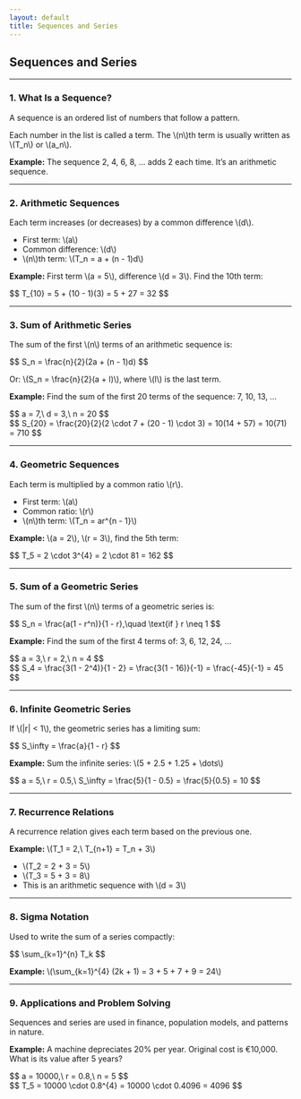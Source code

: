 ```yaml
---
layout: default
title: Sequences and Series
---
```


<div>
  <h2>Sequences and Series</h2>

  <hr>

  <h3>1. What Is a Sequence?</h3>
  <p>A sequence is an ordered list of numbers that follow a pattern.</p>
  <p>Each number in the list is called a term. The \(n\)th term is usually written as \(T_n\) or \(a_n\).</p>

  <p><strong>Example:</strong> The sequence 2, 4, 6, 8, ... adds 2 each time. It’s an arithmetic sequence.</p>

  <hr>

  <h3>2. Arithmetic Sequences</h3>
  <p>Each term increases (or decreases) by a common difference \(d\).</p>
  <ul>
    <li>First term: \(a\)</li>
    <li>Common difference: \(d\)</li>
    <li>\(n\)th term: \(T_n = a + (n - 1)d\)</li>
  </ul>

  <p><strong>Example:</strong> First term \(a = 5\), difference \(d = 3\). Find the 10th term:</p>
  <div>$$
  T_{10} = 5 + (10 - 1)(3) = 5 + 27 = 32
  $$</div>

  <hr>

  <h3>3. Sum of Arithmetic Series</h3>
  <p>The sum of the first \(n\) terms of an arithmetic sequence is:</p>
  <div>$$
  S_n = \frac{n}{2}(2a + (n - 1)d)
  $$</div>
  <p>Or: \(S_n = \frac{n}{2}(a + l)\), where \(l\) is the last term.</p>

  <p><strong>Example:</strong> Find the sum of the first 20 terms of the sequence: 7, 10, 13, ...</p>
  <div>$$
  a = 7,\ d = 3,\ n = 20
  $$</div>
  <div>$$
  S_{20} = \frac{20}{2}(2 \cdot 7 + (20 - 1) \cdot 3) = 10(14 + 57) = 10(71) = 710
  $$</div>

  <hr>

  <h3>4. Geometric Sequences</h3>
  <p>Each term is multiplied by a common ratio \(r\).</p>
  <ul>
    <li>First term: \(a\)</li>
    <li>Common ratio: \(r\)</li>
    <li>\(n\)th term: \(T_n = ar^{n - 1}\)</li>
  </ul>

  <p><strong>Example:</strong> \(a = 2\), \(r = 3\), find the 5th term:</p>
  <div>$$
  T_5 = 2 \cdot 3^{4} = 2 \cdot 81 = 162
  $$</div>

  <hr>

  <h3>5. Sum of a Geometric Series</h3>
  <p>The sum of the first \(n\) terms of a geometric series is:</p>
  <div>$$
  S_n = \frac{a(1 - r^n)}{1 - r},\quad \text{if } r \neq 1
  $$</div>

  <p><strong>Example:</strong> Find the sum of the first 4 terms of: 3, 6, 12, 24, ...</p>
  <div>$$
  a = 3,\ r = 2,\ n = 4
  $$</div>
  <div>$$
  S_4 = \frac{3(1 - 2^4)}{1 - 2} = \frac{3(1 - 16)}{-1} = \frac{-45}{-1} = 45
  $$</div>

  <hr>

  <h3>6. Infinite Geometric Series</h3>
  <p>If \(|r| < 1\), the geometric series has a limiting sum:</p>
  <div>$$
  S_\infty = \frac{a}{1 - r}
  $$</div>

  <p><strong>Example:</strong> Sum the infinite series: \(5 + 2.5 + 1.25 + \dots\)</p>
  <div>$$
  a = 5,\ r = 0.5,\ S_\infty = \frac{5}{1 - 0.5} = \frac{5}{0.5} = 10
  $$</div>

  <hr>

  <h3>7. Recurrence Relations</h3>
  <p>A recurrence relation gives each term based on the previous one.</p>
  <p><strong>Example:</strong> \(T_1 = 2,\ T_{n+1} = T_n + 3\)</p>
  <ul>
    <li>\(T_2 = 2 + 3 = 5\)</li>
    <li>\(T_3 = 5 + 3 = 8\)</li>
    <li>This is an arithmetic sequence with \(d = 3\)</li>
  </ul>

  <hr>

  <h3>8. Sigma Notation</h3>
  <p>Used to write the sum of a series compactly:</p>
  <div>$$
  \sum_{k=1}^{n} T_k
  $$</div>

  <p><strong>Example:</strong> \(\sum_{k=1}^{4} (2k + 1) = 3 + 5 + 7 + 9 = 24\)</p>

  <hr>

  <h3>9. Applications and Problem Solving</h3>
  <p>Sequences and series are used in finance, population models, and patterns in nature.</p>

  <p><strong>Example:</strong> A machine depreciates 20% per year. Original cost is €10,000. What is its value after 5 years?</p>
  <div>$$
  a = 10000,\ r = 0.8,\ n = 5
  $$</div>
  <div>$$
  T_5 = 10000 \cdot 0.8^{4} = 10000 \cdot 0.4096 = 4096
  $$</div>

</div>

